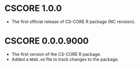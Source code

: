 # CSCORE 1.0.0
* The first official release of CS-CORE R package (NC revision).

# CSCORE 0.0.0.9000

* The first version of the CS-CORE R package.
* Added a `NEWS.md` file to track changes to the package.
